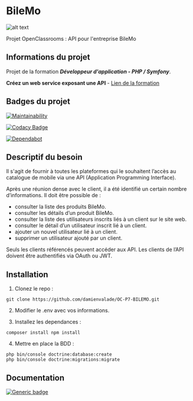 # BileMo #
  
![alt text](https://portfolio.damienvalade.fr/img/projects/Bilemo.jpg)
  
Projet OpenClassrooms : API pour l'entreprise BileMo 
  
## Informations du projet ##
Projet de la formation ***Développeur d'application - PHP / Symfony***.  
  
**Créez un web service exposant une API** - [Lien de la formation](https://openclassrooms.com/fr/paths/59-developpeur-dapplication-php-symfony)  
  
## Badges du projet ##
  
[![Maintainability](https://api.codeclimate.com/v1/badges/d5049f075a6e11110166/maintainability)](https://codeclimate.com/github/damienvalade/OC-P7-BILEMO/maintainability)  

[![Codacy Badge](https://api.codacy.com/project/badge/Grade/b5cfe4c910164595a56b51981fdbad47)](https://www.codacy.com/manual/damienvalade/OC-P7-BILEMO?utm_source=github.com&amp;utm_medium=referral&amp;utm_content=damienvalade/OC-P7-BILEMO&amp;utm_campaign=Badge_Grade)  

[![Dependabot](https://badgen.net/badge/Dependabot/enabled/green?icon=dependabot)](https://dependabot.com/)  
  
## Descriptif du besoin ##

Il s'agit de fournir à toutes les plateformes qui le souhaitent l’accès au catalogue de mobile via une API (Application Programming Interface).  
    
Après une réunion dense avec le client, il a été identifié un certain nombre d’informations. Il doit être possible de :  
  
  - consulter la liste des produits BileMo.
  - consulter les détails d’un produit BileMo.
  - consulter la liste des utilisateurs inscrits liés à un client sur le site web.
  - consulter le détail d’un utilisateur inscrit lié à un client.
  - ajouter un nouvel utilisateur lié à un client.
  - supprimer un utilisateur ajouté par un client.

Seuls les clients référencés peuvent accéder aux API. Les clients de l’API doivent être authentifiés via OAuth ou JWT.  
  
## Installation ##
  
 1. Clonez le repo :

``` 
git clone https://github.com/damienvalade/OC-P7-BILEMO.git 
```

 2. Modifier le .env avec vos informations.
   
 3. Installez les dependances :

``` 
composer install npm install 
```

 4. Mettre en place la BDD :

``` 
php bin/console doctrine:database:create 
php bin/console doctrine:migrations:migrate 
```

## Documentation ##
  
[![Generic badge](https://img.shields.io/badge/Documentation-v0.7.5-blue.svg)](https://bilemo.damienvalade.fr/api/doc)